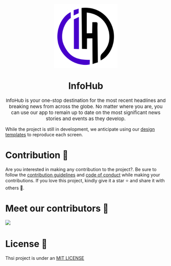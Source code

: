 <div align="center">
<img src="src/assets/favicons/favicon.png" alt="InfoHub" style="display: block; margin: 0 auto width="200" height="200"/>
</div>

<div align="center">
<h1>InfoHub</h1>
<p style="font-size:15px;">InfoHub is your one-stop destination for the most recent headlines and breaking news from across the globe. No matter where you are, you can use our app to remain up to date on the most significant news stories and events as they develop.</p>
</div>

While the project is still in development, we anticipate using our [design templates](assets/design%20templates) to reproduce each screen.

# Contribution 🌟
Are you interested in making any contribution to the project?. Be sure to follow the [contribution guidelines](CONTRIBUTING.md) and [code of conduct](CODE_OF_CONDUCT.md) while making your contributions. If you love this project, kindly give it a star ⭐ and share it with others 🤗.

# Meet our contributors 🙌

<a href="https://github.com/Topman-14/InfoHub/graphs/contributors">
  <img src="https://contrib.rocks/image?repo=Topman-14/InfoHub" />
</a>

# License 🔐
Thsi project is under an [MIT LICENSE](LICENSE)
